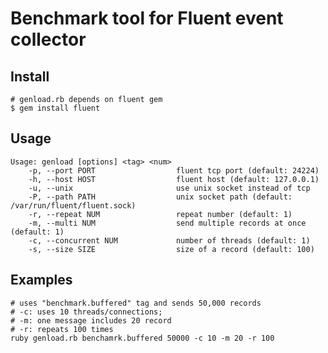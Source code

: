 Benchmark tool for Fluent event collector
=========================================

## Install

    # genload.rb depends on fluent gem
    $ gem install fluent

## Usage

    Usage: genload [options] <tag> <num>
        -p, --port PORT                  fluent tcp port (default: 24224)
        -h, --host HOST                  fluent host (default: 127.0.0.1)
        -u, --unix                       use unix socket instead of tcp
        -P, --path PATH                  unix socket path (default: /var/run/fluent/fluent.sock)
        -r, --repeat NUM                 repeat number (default: 1)
        -m, --multi NUM                  send multiple records at once (default: 1)
        -c, --concurrent NUM             number of threads (default: 1)
        -s, --size SIZE                  size of a record (default: 100)

## Examples

    # uses "benchmark.buffered" tag and sends 50,000 records
    # -c: uses 10 threads/connections;
    # -m: one message includes 20 record
    # -r: repeats 100 times
    ruby genload.rb benchamrk.buffered 50000 -c 10 -m 20 -r 100


